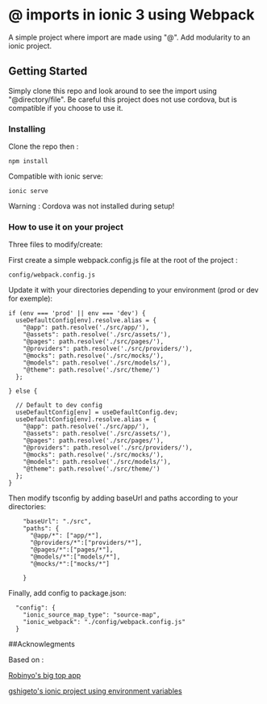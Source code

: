 # @ imports in ionic 3 using Webpack

A simple project where import are made using "@".
Add modularity to an ionic project.

## Getting Started

Simply clone this repo and look around to see the import using "@directory/file".
Be careful this project does not use cordova, but is compatible if you choose to use it. 

### Installing

Clone the repo then : 
```
npm install
```

Compatible with ionic serve:
```
ionic serve
```

Warning : Cordova was not installed during setup!

### How to use it on your project

Three files to modify/create: 

First create a simple webpack.config.js file at the root of the project : 

```
config/webpack.config.js
```

Update it with your directories depending to your environment (prod or dev for exemple):

```
if (env === 'prod' || env === 'dev') {
  useDefaultConfig[env].resolve.alias = {
    "@app": path.resolve('./src/app/'),
    "@assets": path.resolve('./src/assets/'),
    "@pages": path.resolve('./src/pages/'),
    "@providers": path.resolve('./src/providers/'),
    "@mocks": path.resolve('./src/mocks/'),
    "@models": path.resolve('./src/models/'),
    "@theme": path.resolve('./src/theme/')
  };

} else {

  // Default to dev config
  useDefaultConfig[env] = useDefaultConfig.dev;
  useDefaultConfig[env].resolve.alias = {
    "@app": path.resolve('./src/app/'),
    "@assets": path.resolve('./src/assets/'),
    "@pages": path.resolve('./src/pages/'),
    "@providers": path.resolve('./src/providers/'),
    "@mocks": path.resolve('./src/mocks/'),
    "@models": path.resolve('./src/models/'),
    "@theme": path.resolve('./src/theme/')
  };
}
```

Then modify tsconfig by adding baseUrl and paths according to your directories: 

```
    "baseUrl": "./src",
    "paths": {
      "@app/*": ["app/*"],
      "@providers/*":["providers/*"],
      "@pages/*":["pages/*"],
      "@models/*":["models/*"],
      "@mocks/*":["mocks/*"]

    }
```

Finally, add config to package.json:

```
  "config": {
    "ionic_source_map_type": "source-map",
    "ionic_webpack": "./config/webpack.config.js"
  }
```

##Acknowlegments

Based on : 

[Robinyo's big top app](https://github.com/Robinyo/big-top)

[gshigeto's ionic project using environment variables](https://github.com/gshigeto/ionic-environment-variables)
